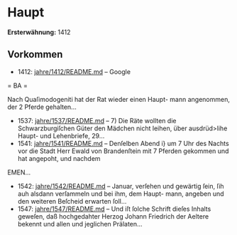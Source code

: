 # Haupt

**Ersterwähnung:** 1412

## Vorkommen
- 1412: [jahre/1412/README.md](../jahre/1412/README.md) – Google


= BA =

Nach Quaſimodogeniti hat der Rat wieder einen Haupt-
mann angenommen, der 2 Pferde gehalten...
- 1537: [jahre/1537/README.md](../jahre/1537/README.md) – 7) Die Räte wollten die Schwarzburgiſchen Güter
den Mädchen nicht leihen, über ausdrüd>lihe Haupt- und
Lehenbriefe, 29...
- 1541: [jahre/1541/README.md](../jahre/1541/README.md) – Denſelben Abend i} um 7 Uhr des
Nachts vor die Stadt Herr Ewald von Brandenſtein mit
7 Pferden gekommen und hat angepoht, und nachdem


EMEN...
- 1542: [jahre/1542/README.md](../jahre/1542/README.md) – Januar, verſehen und gewärtig ſein,
ſih auh alsdann verſammeln und bei ihm, dem Haupt-
mann, angeben und den weiteren Beſcheid erwarten ſoll...
- 1547: [jahre/1547/README.md](../jahre/1547/README.md) – Und iſt ſolche Schrift
dieſes Inhalts geweſen, daß hochgedahter Herzog Johann
Friedrich der Aeltere bekennt und allen und jeglichen
Prälaten...
